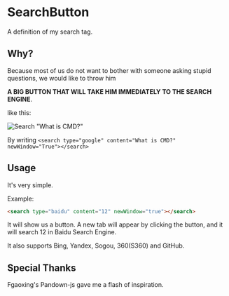 # SearchButton

A definition of my search tag.

## Why?
Because most of us do not want to bother with someone asking stupid questions, we would like to throw him 

**A BIG BUTTON THAT WILL TAKE HIM IMMEDIATELY TO THE SEARCH ENGINE**.

like this:

![Search "What is CMD?"](https://github.com/Lafcadia/SearchButton/assets/147896059/98e6dc4c-3c41-4a0c-ae42-ba699000cfde)

By writing `<search type="google" content="What is CMD?" newWindow="True"></search>`

## Usage

It's very simple.

Example:

```html
<search type="baidu" content="12" newWindow="true"></search>
```

It will show us a button. A new tab will appear by clicking the button, and it will search 12 in Baidu Search Engine.

It also supports Bing, Yandex, Sogou, 360(S360) and GitHub.

## Special Thanks

Fgaoxing's Pandown-js gave me a flash of inspiration.
